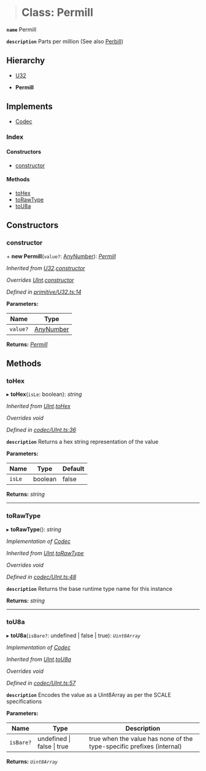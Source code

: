 > # Class: Permill

**`name`** Permill

**`description`** 
Parts per million (See also [Perbill](_type_perbill_.perbill.md))

## Hierarchy

  * [U32](_primitive_u32_.u32.md)

  * **Permill**

## Implements

* [Codec](../interfaces/_types_.codec.md)

### Index

#### Constructors

* [constructor](_type_permill_.permill.md#constructor)

#### Methods

* [toHex](_type_permill_.permill.md#tohex)
* [toRawType](_type_permill_.permill.md#torawtype)
* [toU8a](_type_permill_.permill.md#tou8a)

## Constructors

###  constructor

\+ **new Permill**(`value?`: [AnyNumber](../modules/_types_.md#anynumber)): *[Permill](_type_permill_.permill.md)*

*Inherited from [U32](_primitive_u32_.u32.md).[constructor](_primitive_u32_.u32.md#constructor)*

*Overrides [UInt](_codec_uint_.uint.md).[constructor](_codec_uint_.uint.md#constructor)*

*Defined in [primitive/U32.ts:14](https://github.com/polkadot-js/api/blob/c331cd5/packages/types/src/primitive/U32.ts#L14)*

**Parameters:**

Name | Type |
------ | ------ |
`value?` | [AnyNumber](../modules/_types_.md#anynumber) |

**Returns:** *[Permill](_type_permill_.permill.md)*

## Methods

###  toHex

▸ **toHex**(`isLe`: boolean): *string*

*Inherited from [UInt](_codec_uint_.uint.md).[toHex](_codec_uint_.uint.md#tohex)*

*Overrides void*

*Defined in [codec/UInt.ts:36](https://github.com/polkadot-js/api/blob/c331cd5/packages/types/src/codec/UInt.ts#L36)*

**`description`** Returns a hex string representation of the value

**Parameters:**

Name | Type | Default |
------ | ------ | ------ |
`isLe` | boolean | false |

**Returns:** *string*

___

###  toRawType

▸ **toRawType**(): *string*

*Implementation of [Codec](../interfaces/_types_.codec.md)*

*Inherited from [UInt](_codec_uint_.uint.md).[toRawType](_codec_uint_.uint.md#torawtype)*

*Overrides void*

*Defined in [codec/UInt.ts:48](https://github.com/polkadot-js/api/blob/c331cd5/packages/types/src/codec/UInt.ts#L48)*

**`description`** Returns the base runtime type name for this instance

**Returns:** *string*

___

###  toU8a

▸ **toU8a**(`isBare?`: undefined | false | true): *`Uint8Array`*

*Implementation of [Codec](../interfaces/_types_.codec.md)*

*Inherited from [UInt](_codec_uint_.uint.md).[toU8a](_codec_uint_.uint.md#tou8a)*

*Overrides void*

*Defined in [codec/UInt.ts:57](https://github.com/polkadot-js/api/blob/c331cd5/packages/types/src/codec/UInt.ts#L57)*

**`description`** Encodes the value as a Uint8Array as per the SCALE specifications

**Parameters:**

Name | Type | Description |
------ | ------ | ------ |
`isBare?` | undefined \| false \| true | true when the value has none of the type-specific prefixes (internal)  |

**Returns:** *`Uint8Array`*